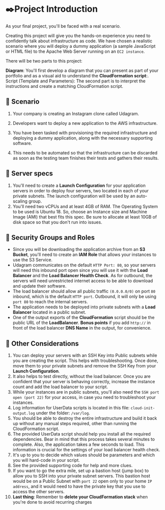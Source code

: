 # ✒️Project Introduction
As your final project, you'll be faced with a real scenario.

Creating this project will give you the hands-on experience you need to confidently talk about infrastructure as code. We have chosen a realistic scenario where you will deploy a dummy application (a sample JavaScript or HTML file) to the Apache Web Server running on an ``EC2 instance``.

There will be two parts to this project:

__Diagram__: You'll first develop a diagram that you can present as part of your portfolio and as a visual aid to understand the __CloudFormation script__:.
Script (Template and Parameters): The second part is to interpret the instructions and create a matching CloudFormation script.

## 📂 Scenario
1. Your company is creating an Instagram clone called Udagram.

2. Developers want to deploy a new application to the AWS infrastructure.

3. You have been tasked with provisioning the required infrastructure and deploying a dummy application, along with the necessary supporting software.

4. This needs to be automated so that the infrastructure can be discarded as soon as the testing team finishes their tests and gathers their results.

## 📂 Server specs


1. You'll need to create a __Launch Configuration__ for your application servers in order to deploy four servers, two located in each of your private subnets. The launch configuration will be used by an auto-scaling group.
2. You'll need two vCPUs and at least 4GB of RAM. The Operating System to be used is Ubuntu 18. So, choose an Instance size and Machine Image (AMI) that best fits this spec.
Be sure to allocate at least 10GB of disk space so that you don't run into issues.

## 📂 Security Groups and Roles

- Since you will be downloading the application archive from an __S3 Bucket__, you'll need to create an __IAM Role__ that allows your instances to use the S3 Service.
- Udagram communicates on the default ``HTTP Port: 80``, so your servers will need this inbound port open since you will use it with the __Load Balancer__ and the __Load Balancer Health Check__. As for outbound, the servers will need unrestricted internet access to be able to download and update their software.
- The load balancer should allow all public traffic ``(0.0.0.0/0)`` on port ``80`` inbound, which is the default ``HTTP port``. Outbound, it will only be using ``port 80`` to reach the internal servers.
- The application needs to be deployed into private subnets with a __Load Balancer__ located in a public subnet.
- One of the output exports of the __CloudFormation__ script should be the public URL of the __LoadBalancer__. __Bonus points__ if you add ``http://`` in front of the load balancer __DNS Name__ in the output, for convenience.


## 📂 Other Considerations


1. You can deploy your servers with an SSH Key into Public subnets while you are creating the script. This helps with troubleshooting. Once done, move them to your private subnets and remove the SSH Key from your __Launch Configuration__.
2. It also helps to test directly, without the load balancer. Once you are confident that your server is behaving correctly, increase the instance count and add the load balancer to your script.
3. While your instances are in public subnets, you'll also need the ``SSH port open (port 22)`` for your access, in case you need to troubleshoot your instances.
4. Log information for UserData scripts is located in this file: ``cloud-init-output.log`` under the folder: ``/var/log``.
5. You should be able to destroy the entire infrastructure and build it back up without any manual steps required, other than running the CloudFormation script.
6. The provided UserData script should help you install all the required dependencies. Bear in mind that this process takes several minutes to complete. Also, the application takes a few seconds to load. This information is crucial for the settings of your load balancer health check.
7. It's up to you to decide which values should be parameters and which you will hard-code in your script.
8. See the provided supporting code for help and more clues.
9. If you want to go the extra mile, set up a bastion host (jump box) to allow you to SSH into your private subnet servers. This bastion host would be on a Public Subnet with ``port 22`` open only to your home ``IP address``, and it would need to have the private key that you use to access the other servers.
10. __Last thing__: Remember to __delete your CloudFormation stack__ when you're done to avoid recurring charges
